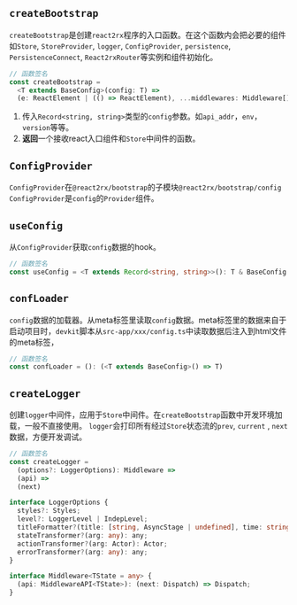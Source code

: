 ## `createBootstrap`
`createBootstrap`是创建`react2rx`程序的入口函数。在这个函数内会把必要的组件如`Store`, `StoreProvider`, `logger`, `ConfigProvider`, `persistence`, `PersistenceConnect`, `React2rxRouter`等实例和组件初始化。

```typescript
// 函数签名
const createBootstrap =
  <T extends BaseConfig>(config: T) =>
  (e: ReactElement | (() => ReactElement), ...middlewares: Middleware[])
```
1. 传入`Record<string, string>`类型的`config`参数。如`api_addr`，`env`，`version`等等。
2. **返回**一个接收react入口组件和`Store`中间件的函数。

## `ConfigProvider`
`ConfigProvider`在`@react2rx/bootstrap`的子模块`@react2rx/bootstrap/config`
`ConfigProvider`是`config`的`Provider`组件。

## `useConfig`
从`ConfigProvider`获取`config`数据的hook。

```typescript
// 函数签名
const useConfig = <T extends Record<string, string>>(): T & BaseConfig
```

## `confLoader`
`config`数据的加载器。从meta标签里读取`config`数据。meta标签里的数据来自于启动项目时，`devkit`脚本从`src-app/xxx/config.ts`中读取数据后注入到html文件的meta标签，

```typescript
// 函数签名
const confLoader = (): (<T extends BaseConfig>() => T)
```

## `createLogger`
创建`logger`中间件，应用于`Store`中间件。在`createBootstrap`函数中开发环境加载，一般不直接使用。
`logger`会打印所有经过`Store`状态流的`prev`, `current` , `next`数据，方便开发调试。

```typescript
// 函数签名
const createLogger =
  (options?: LoggerOptions): Middleware =>
  (api) =>
  (next)

interface LoggerOptions {
  styles?: Styles;
  level?: LoggerLevel | IndepLevel;
  titleFormatter?(title: [string, AsyncStage | undefined], time: string, took: number): string;
  stateTransformer?(arg: any): any;
  actionTransformer?(arg: Actor): Actor;
  errorTransformer?(arg: any): any;
}

interface Middleware<TState = any> {
  (api: MiddlewareAPI<TState>): (next: Dispatch) => Dispatch;
}
```
